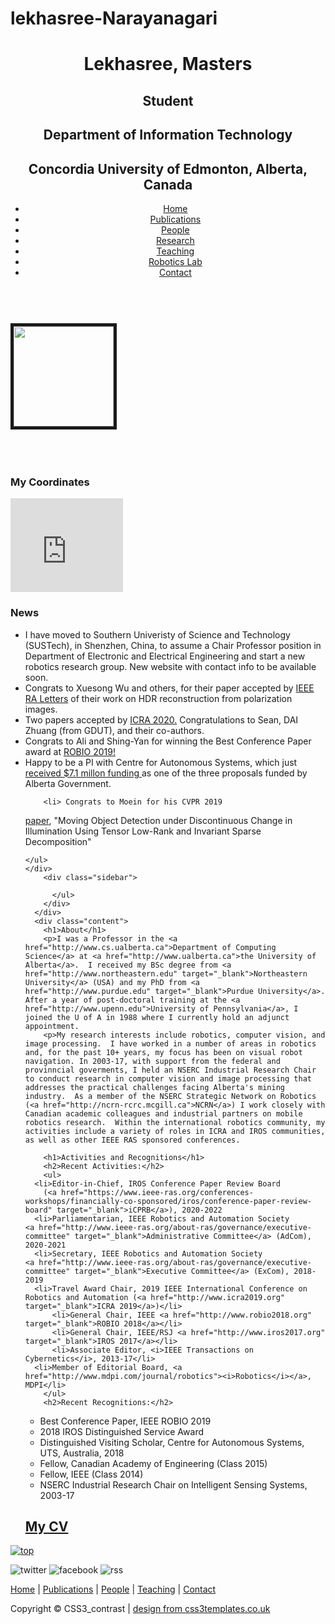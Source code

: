 # lekhasree-Narayanagari

<!DOCTYPE HTML>
<html>

<head>
  <title>Lekhasree Narayanagari</title>
  <meta name="description" content="website description" />
  <meta name="keywords" content="website keywords, website keywords" />
  <meta http-equiv="content-type" content="text/html; charset=UTF-8" />
  <link rel="stylesheet" type="text/css" href="css/style.css" />
  <!-- modernizr enables HTML5 elements and feature detects -->
  <script type="text/javascript" src="js/modernizr-1.5.min.js"></script>
</head>

<body>
  <div id="main">
    <header>
      <div id="logo">
        <div id="logo_text">
          <!-- class="logo_colour", allows you to change the colour of the text -->
<!--
          <h1><a href="index.html">CCS3<span class="logo_colour">_contrast</span></a></h1>
-->
          <h1><span class="logo_colour">Lekhasree, Masters</span></h1>
          <h2>Student</h2>
          <h2>Department of Information Technology</h2>
          <h2>Concordia University of Edmonton, Alberta, Canada</h2>
        </div>
      </div>
      <nav>
        <div id="menu_container">
          <ul class="sf-menu" id="nav">
            <li><a href="index.html">Home</a></li>
            <li><a href="publications.html">Publications</a></li>
            <li><a href="people.html">People</a></li>
            <li><a href="research.html">Research</a></li>
            <li><a href="teaching.html">Teaching</a></li>
<!--
            <li><a href="#">Example Drop Down</a>
              <ul>
                <li><a href="#">Drop Down One</a></li>
                <li><a href="#">Drop Down Two</a>
                  <ul>
                    <li><a href="#">Sub Drop Down One</a></li>
                    <li><a href="#">Sub Drop Down Two</a></li>
                    <li><a href="#">Sub Drop Down Three</a></li>
                    <li><a href="#">Sub Drop Down Four</a></li>
                    <li><a href="#">Sub Drop Down Five</a></li>
                  </ul>
                </li>
                <li><a href="#">Drop Down Three</a></li>
                <li><a href="#">Drop Down Four</a></li>
                <li><a href="#">Drop Down Five</a></li>
              </ul>
            </li>
-->
            <li><a href="lab.html">Robotics Lab</a></li>
            <li><a href="contact.html">Contact</a></li>
          </ul>
        </div>
      </nav>
    </header>
    <div id="site_content">
      <div id="sidebar_container">
        <div class="sidebar">
	<br>
	<img src="C:/photo/lekha photo.jpg" border="5" width="160">
        </div>
        <br><br><br>
        <div class="sidebar">
          <h3>My Coordinates</h3>
<iframe src="https://www.google.com/maps/embed?pb=!1m14!1m8!1m3!1d4743.419698531724!2d-113.52942371737649!3d53.52723861550102!3m2!1i1024!2i768!4f13.1!3m3!1m2!1s0x0%3A0x7f333558141906a3!2sUniversity+of+Alberta%3A+Department+of+Computing+Science!5e0!3m2!1sen!2sca!4v1497907592315" width="180" frameborder="0" style="border:0" allowfullscreen></iframe>
        </div>
        <div class="sidebar">
	<h3>News</h3>
        <ul>
<li>
I have moved to Southern Univeristy of Science and Technology (SUSTech), 
in Shenzhen,
China, to assume a Chair Professor position in Department of Electronic
and Electrical Engineering and start a new robotics research group.  
New website with contact info to be available soon.
<li>Congrats to Xuesong Wu and others, for their paper accepted by 
<a href="https://ieeexplore.ieee.org/xpl/RecentIssue.jsp?punumber=7083369">
IEEE RA Letters</a> of their work on 
HDR reconstruction from polarization images. 
<li>Two papers accepted by <a href="http://www.icra2020.org/" target="
_blank">ICRA 2020.</a> Congratulations to Sean, DAI Zhuang
(from GDUT), and their co-authors.
	<li>Congrats to Ali and Shing-Yan for winning the Best Conference
Paper award at <a href="https://www.robio.org", target="_blank">ROBIO 2019!</a>
	<li>Happy to be a PI with Centre for Autonomous Systems, which just <a href="https://www.folio.ca/u-of-a-autonomous-systems-research-receives-149-million-provincial-funding-boost/" target="_blank">
received $7.1 millon funding
</a>as one of the three proposals funded by Alberta Government.

        <li> Congrats to Moein for his CVPR 2019
<a href="https://arxiv.org/pdf/1904.03175.pdf" target="_blank">paper</a>, "Moving Object Detection under Discontinuous Change in Illumination Using Tensor Low-Rank and Invariant Sparse Decomposition"
	</li>
<!--
        <li>Three papers accepted by <a href="http://www.icra2019.org/" target="_blank">ICRA 2019.</a> Congratulations to Shing-Yan, Ali, Zhuang and Xinghong (from GDUT), Weinan, Dr. He (and their co-authors). 
        <li>Three papers accepted by <a href="http://www.iros2018.org/" target="_blank">IROS 2018.</a> Congratulations to Weinan, Sepideh, Moein, Menna and Sara (and their co-authors). 
        <li><a href="RAM March 2018.pdf" target="_blank">Article</a> 
published in IEEE Robotics and Automation Magazine (March 2018) on the highlighs of the successful IROS 2017
<!--
        <li>Congrat's to Dr. Li HE - our previous post-doc who is now on faculty at Guangdong Univeristy of Technology in China - for his paper, "Large-Scale Spectral Clustering via Explicit Feature Mapping", recently accepted for publication in IEEE Transactions on Cybernetics.
        <li>Yi Hou's work on <a href="https://link.springer.com/article/10.1007%2Fs10514-017-9684-3" target="_blank">Bag-of-ConvNet-Features (BoCNF)</a>, which uses the BoW framework for loop closure detection with CNN landmarks, has been published in <i>Autonomous Robots</i> (August 2018 issue).  Congrat's Howie! 
	<li>Congratulations to Moein Shakeri for his <a href="http://iccv2017.thecvf.com" target="_blank">ICCV 2017</a> paper, "Moving Object Detection in Time-Lapse or Motion Trigger Image Sequences Using Low-rank and Invariant Sparse Decomposition" (Acceptance rate &approx; 19%), July 2017 
-->
<!--
	<li><a href="https://buluo.qq.com/p/detail.html?bid=343109&pid=8468972-1496670040" target="_blank">Working with Xpeng</a>, a Chinese EV start-up, June 2017</li>
-->
<!--
	<li>NSERC RTI Grant for a Jackal and OptiTrack's MoCap ($36.6K), April 2017</li>
-->
	</ul>
	</div>
        <div class="sidebar">
<!--
          <h3>Recent Keynotes</h3>
          <ul>
          <li>
          <a href="http://www.fromgeek.com/latest/132056.html" target="_blank">
          Greater Bay Area Summit on Robotics and Aritificial
          Intelligence (GBAS 2017)
          </a>
-->
<!--
	  <li>
          <a href="foshan science robotics summit 2016">Science International Robotics Alliance Conference</a><br>Foshan, China, 2016</li>
	  <li>
          <a href="http://www.worldrobotconference.com/en/Home/">World Robot Conference</a><br>Beijing, China, 2015</li>
	  <li>
          <a href="http://www.ieee-cyber.org/2014//">IEEE CYBER 2014</a><br>Hong Kong, China, 2014</a></li>
 	  <li>
<a href="">The 13th International Conference on Control, Automation, Robotics and Vision (ICARCV)</a><br>Singapore, 2014
-->
          </ul>
        </div>
      </div>
      <div class="content">
        <h1>About</h1>
        <p>I was a Professor in the <a href="http://www.cs.ualberta.ca">Department of Computing Science</a> at <a href="http://www.ualberta.ca">the University of Alberta</a>.  I received my BSc degree from <a href="http://www.northeastern.edu" target="_blank">Northeastern University</a> (USA) and my PhD from <a href="http://www.purdue.edu" target="_blank">Purdue University</a>.  After a year of post-doctoral training at the <a href="http://www.upenn.edu">University of Pennsylvania</a>, I joined the U of A in 1988 where I currently hold an adjunct appointment.  
        <p>My research interests include robotics, computer vision, and image processing.  I have worked in a number of areas in robotics and, for the past 10+ years, my focus has been on visual robot navigation. In 2003-17, with support from the federal and provinncial goverments, I held an NSERC Industrial Research Chair to conduct research in computer vision and image processing that addresses the practical challenges facing Alberta's mining industry.  As a member of the NSERC Strategic Network on Robotics (<a href="http://ncrn-rcrc.mcgill.ca">NCRN</a>) I work closely with Canadian academic colleagues and industrial partners on mobile robotics research.  Within the international robotics community, my activities include a variety of roles in ICRA and IROS communities, as well as other IEEE RAS sponsored conferences.

        <h1>Activities and Recognitions</h1>
        <h2>Recent Activities:</h2>
        <ul>
  	  <li>Editor-in-Chief, IROS Conference Paper Review Board 
		(<a href="https://www.ieee-ras.org/conferences-workshops/financially-co-sponsored/iros/conference-paper-review-board" target="_blank">iCPRB</a>), 2020-2022
	  <li>Parliamentarian, IEEE Robotics and Automation Society 
	<a href="http://www.ieee-ras.org/about-ras/governance/executive-committee" target="_blank">Administrative Committee</a> (AdCom), 2020-2021
	  <li>Secretary, IEEE Robotics and Automation Society 
	<a href="http://www.ieee-ras.org/about-ras/governance/executive-committee" target="_blank">Executive Committee</a> (ExCom), 2018-2019
  	  <li>Travel Award Chair, 2019 IEEE International Conference on Robotics and Automation (<a href="http://www.icra2019.org" target="_blank">ICRA 2019</a>)</li>
          <li>General Chair, IEEE <a href="http://www.robio2018.org" target="_blank">ROBIO 2018</a></li>
          <li>General Chair, IEEE/RSJ <a href="http://www.iros2017.org" target="_blank">IROS 2017</a></li>
          <li>Associate Editor, <i>IEEE Transactions on Cybernetics</i>, 2013-17</li>
	  <li>Member of Editorial Board, <a href="http://www.mdpi.com/journal/robotics"><i>Robotics</i></a>, MDPI</li>
        </ul>
        <h2>Recent Recognitions:</h2>
<ul>
          <li>Best Conference Paper, IEEE ROBIO 2019</li>
          <li>2018 IROS Distinguished Service Award</li>
          <li>Distinguished Visiting Scholar, Centre for Autonomous Systems, UTS, Australia, 2018</li>
          <li>Fellow, Canadian Academy of Engineering (Class 2015)</li>
          <li>Fellow, IEEE (Class 2014)</li>
<!--
          <li>Best Conference Paper, 8th IEEE International Conference on Robotics, Automation and Mechatronics (RAM) 2015</li>
-->
	  <li>NSERC Industrial Research Chair on Intelligent Sensing Systems, 2003-17
        </ul>
	<h2><a href="cv.pdf">My CV</a></h2>
      </div>
    </div>
    <div id="scroll">
      <a title="Scroll to the top" class="top" href="#"><img src="images/top2.png" alt="top" /></a>
    </div>
    <footer>
      <p><img src="images/twitter.png" alt="twitter" />&nbsp;<img src="images/facebook.png" alt="facebook" />&nbsp;<img src="images/rss.png" alt="rss" /></p>
      <p><a href="index.html">Home</a> | <a href="publications.html">Publications</a> | <a href="people.html">People</a> | <a href="teaching.html">Teaching</a> | <a href="contact.html">Contact</a></p>
      <p>Copyright &copy; CSS3_contrast | <a href="http://www.css3templates.co.uk">design from css3templates.co.uk</a></p>
    </footer>
  </div>
  <!-- javascript at the bottom for fast page loading -->
  <script type="text/javascript" src="js/jquery.js"></script>
  <script type="text/javascript" src="js/jquery.easing-sooper.js"></script>
  <script type="text/javascript" src="js/jquery.sooperfish.js"></script>
  <script type="text/javascript">
    $(document).ready(function() {
      $('ul.sf-menu').sooperfish();
      $('.top').click(function() {$('html, body').animate({scrollTop:0}, 'fast'); return false;});
    });
  </script>
</body>
</html>
